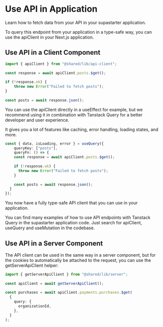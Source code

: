 # Use API in Application

Learn how to fetch data from your API in your supastarter application.

To query this endpoint from your application in a type-safe way, you can use the apiClient in your Next.js application.

## Use API in a Client Component

```typescript
import { apiClient } from "@shared/lib/api-client";
 
const response = await apiClient.posts.$get();
 
if (!response.ok) {
	throw new Error("Failed to fetch posts");
}
 
const posts = await response.json();
```

You can use the apiClient directly in a useEffect for example, but we recommend using it in combination with Tanstack Query for a better developer and user experience.

It gives you a lot of features like caching, error handling, loading states, and more.

```typescript
const { data, isLoading, error } = useQuery({
	queryKey: ["posts"],
	queryFn: () => {
    const response = await apiClient.posts.$get();
 
    if (!response.ok) {
      throw new Error("Failed to fetch posts");
    }
 
    const posts = await response.json();
  }
});
```

You now have a fully type-safe API client that you can use in your application.

You can find many examples of how to use API endpoints with Tanstack Query in the supastarter application code. Just search for apiClient, useQuery and useMutation in the codebase.

## Use API in a Server Component

The API client can be used in the same way in a server component, but for the cookies to automatically be attached to the request, you can use the getServerApiClient helper:

```typescript
import { getServerApiClient } from "@shared/lib/server";
 
const apiClient = await getServerApiClient();
 
const purchases = await apiClient.payments.purchases.$get(
  {
    query: {
      organizationId,
    },
  }
);
```

